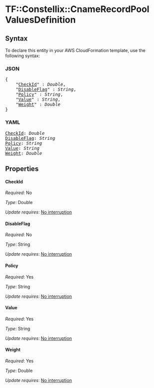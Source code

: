 # TF::Constellix::CnameRecordPool ValuesDefinition

## Syntax

To declare this entity in your AWS CloudFormation template, use the following syntax:

### JSON

<pre>
{
    "<a href="#checkid" title="CheckId">CheckId</a>" : <i>Double</i>,
    "<a href="#disableflag" title="DisableFlag">DisableFlag</a>" : <i>String</i>,
    "<a href="#policy" title="Policy">Policy</a>" : <i>String</i>,
    "<a href="#value" title="Value">Value</a>" : <i>String</i>,
    "<a href="#weight" title="Weight">Weight</a>" : <i>Double</i>
}
</pre>

### YAML

<pre>
<a href="#checkid" title="CheckId">CheckId</a>: <i>Double</i>
<a href="#disableflag" title="DisableFlag">DisableFlag</a>: <i>String</i>
<a href="#policy" title="Policy">Policy</a>: <i>String</i>
<a href="#value" title="Value">Value</a>: <i>String</i>
<a href="#weight" title="Weight">Weight</a>: <i>Double</i>
</pre>

## Properties

#### CheckId

_Required_: No

_Type_: Double

_Update requires_: [No interruption](https://docs.aws.amazon.com/AWSCloudFormation/latest/UserGuide/using-cfn-updating-stacks-update-behaviors.html#update-no-interrupt)

#### DisableFlag

_Required_: No

_Type_: String

_Update requires_: [No interruption](https://docs.aws.amazon.com/AWSCloudFormation/latest/UserGuide/using-cfn-updating-stacks-update-behaviors.html#update-no-interrupt)

#### Policy

_Required_: Yes

_Type_: String

_Update requires_: [No interruption](https://docs.aws.amazon.com/AWSCloudFormation/latest/UserGuide/using-cfn-updating-stacks-update-behaviors.html#update-no-interrupt)

#### Value

_Required_: Yes

_Type_: String

_Update requires_: [No interruption](https://docs.aws.amazon.com/AWSCloudFormation/latest/UserGuide/using-cfn-updating-stacks-update-behaviors.html#update-no-interrupt)

#### Weight

_Required_: Yes

_Type_: Double

_Update requires_: [No interruption](https://docs.aws.amazon.com/AWSCloudFormation/latest/UserGuide/using-cfn-updating-stacks-update-behaviors.html#update-no-interrupt)

